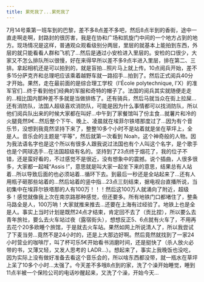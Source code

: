 ```yaml
---
title: 累死我了...累死我了
---
```


7月14号乘第一班车到的巴黎，差不多8点差不多吧，然后8点半到的香街，途中一直走啊走啊，封路封的很厉害，我是在协和广场和凯旋门中间的一个地方占到的地方。现场情况是这样，普通观众观看级别分两层，里层的就基本上能拍到东西，外层的就只能看看人群和飞机了...然后是通过小安检进入里层的。安检的口很少，大家又不怎么排队所以很慢，好在来得早所以差不多9点半进入里层，排在第二、三排。拿起相机还是可以拍到的，就是盲拍...照片马上就上传。10点阅兵开始，差不多15分萨克齐和总理吧应该乘着越野车就一路招手...拍到了。然后正式阅兵40分才开始。果然，走在最前面的是综合理工学校（l'École polytechnique, l'X）的准军官们...终于看到他们经典的军服和奇特的帽子了。法国的阅兵其实就随便走走的...相比国内那种差不多就是当做排练了。还有骑兵，然后马就当众在街上拉屎...还有消防队，法国人超级喜欢消防队，可能是因为什么事情都可以找消防队，所以他们阅兵队出来的时候大家都在叫好...中午到了家餐馆叫了份主食...就薯片和冷的火腿竟然9€...然后整个下午、晚上、凌晨就在埃菲尔铁塔那度过了...因为有个音乐节，没想到我竟然坚持下来了，整整10多个小时不是站着就是坐在草坪上，全是人。音乐会的主题是“平等”，然后就第一次看到 Noah，这个神奇般的人物。因为我法语名字也是这个所以有很多人跟我说过法国也有个人叫这个名字，是个歌手也是个网球选手...在法国超级有名的。坚持到了23点终于烟花了，我的位子不错，还是蛮好看的，不过感觉不是很近，没有想象中的震撼。说个插曲，人很多很多，大家都一起喊“Assis !”，意思就是叫大家一起坐下来的意思，结果总有人站着...所以导致后面的也必须站着...循环下去。到最后一秒还是全站起来了...还有人用瓶子砸那些站着的...然后站着的竖中指...23点三刻结束，据电视台直播所说，当初集中在埃菲尔铁塔那的人有100万！！！然后这100万人就涌向了附近，超级多！感觉就像我上次在南京路那种感觉，但还要多。所有地铁门口都堵住了，整条马路全是人，100万呐！大家就推来推去...还要在上海有过经验了。地铁上也是全是人。事实上当时计划是既然24点才结束，肯定回不去了（贡比捏），所以要么去青年旅社，要么去火车站过夜（露宿街头），想想反正5、6点就有火车了，不用再去花个20多欧睡个旅馆，于是就去火车站。果然如网上所说清人了，所以我尝试了下麦当劳...竟然不是24小时的，还是上大那边好啊。然后竟然就找到了一家24小时营业的咖啡厅，叫了杯可乐5€开始看书消磨时间，还是挺快了（杀人放火必带的书，又薄又轻，又发人思考的 LADR...）。想起来了，事实上我晚饭也没吃，因为实际上没有做好准备去看这个音乐会的，所以啥东西都没带，就一瓶水在草坪上呆了10多个小时...太强了。今天差不多哦8点到的家，洗了个澡开始睡觉，睡到11点半被一个保险公司的电话吵醒起来，又洗了个澡，开始今天...